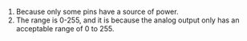 1) Because only some pins have a source of power.
2) The range is 0-255, and it is because the analog output only has an acceptable range of 0 to 255.
